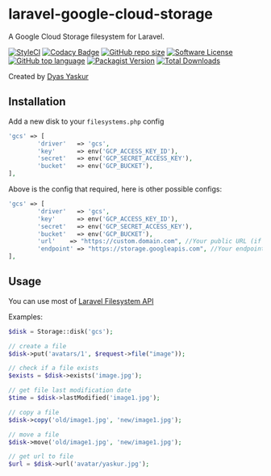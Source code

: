 # laravel-google-cloud-storage

A Google Cloud Storage filesystem for Laravel.

[![StyleCI](https://github.styleci.io/repos/277488235/shield?branch=master)](https://github.styleci.io/repos/277488235?branch=master)
[![Codacy Badge](https://app.codacy.com/project/badge/Grade/810881222d7f41e7ba0f14998418dc00)](https://www.codacy.com/gh/HalalSoft/laravel-google-cloud-storage?utm_source=github.com&amp;utm_medium=referral&amp;utm_content=HalalSoft/laravel-google-cloud-storage&amp;utm_campaign=Badge_Grade)
[![GitHub repo size](https://img.shields.io/github/repo-size/halalsoft/laravel-google-cloud-storage?label=Repository%20size)](https://github.com/neneone/SnapeBot)
[![Software License](https://img.shields.io/badge/license-MIT-brightgreen.svg?style=flat-square)](LICENSE)
[![GitHub top language](https://img.shields.io/github/languages/top/neneone/SnapeBot?label=PHP)](https://github.com/neneone/SnapeBot)
[![Packagist Version](https://img.shields.io/packagist/v/halalsoft/laravel-google-cloud-storage.svg?style=flat-square)](https://packagist.org/packages/halalsoft/laravel-google-cloud-storage)
[![Total Downloads](https://img.shields.io/packagist/dt/halalsoft/laravel-google-cloud-storage.svg?style=flat-square)](https://packagist.org/packages/halalsoft/laravel-google-cloud-storage)

Created by <a href="https://yaskur.com/" target="_blank">Dyas Yaskur</a>

## Installation
Add a new disk to your `filesystems.php` config

```php
'gcs' => [
        'driver'   => 'gcs',
        'key'      => env('GCP_ACCESS_KEY_ID'),
        'secret'   => env('GCP_SECRET_ACCESS_KEY'),
        'bucket'   => env('GCP_BUCKET'),
],
```

Above is the config that required, here is other possible configs:
```php
'gcs' => [
        'driver'   => 'gcs',
        'key'      => env('GCP_ACCESS_KEY_ID'),
        'secret'   => env('GCP_SECRET_ACCESS_KEY'),
        'bucket'   => env('GCP_BUCKET'),
        'url'    => "https://custom.domain.com", //Your public URL (if you use custom domain or CDN)
        'endpoint' => "https://storage.googleapis.com", //Your endpoint URL (if you use custom driver)
],
```
## Usage
You can use most of [Laravel Filesystem API](https://laravel.com/docs/7.x/filesystem)

Examples:
```php
$disk = Storage::disk('gcs');

// create a file
$disk->put('avatars/1', $request->file("image"));

// check if a file exists
$exists = $disk->exists('image.jpg');

// get file last modification date
$time = $disk->lastModified('image1.jpg');

// copy a file
$disk->copy('old/image1.jpg', 'new/image1.jpg');

// move a file
$disk->move('old/image1.jpg', 'new/image1.jpg');

// get url to file
$url = $disk->url('avatar/yaskur.jpg');

```
